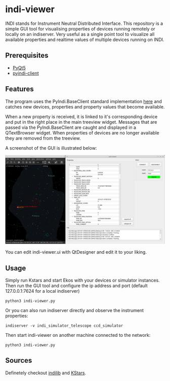 # indi-viewer

INDI stands for Instrument Neutral Distributed Interface.
This repository is a simple GUI tool for visualising properties of devices running remotely or locally
on an indiserver. Very useful as a single point tool to visualize all
available properties and realtime values of multiple devices running on INDI.

## Prerequisites

* [PyQt5](https://pypi.org/project/PyQt5/)
* [pyindi-client](https://pypi.org/project/pyindi-client/)

## Features

The program uses the PyIndi.BaseClient standard implementation [here](https://indilib.org/support/tutorials/166-installing-and-using-the-python-pyndi-client-on-raspberry-pi.html)
and catches new devices, properties and property values that become available.

When a new property is received, it is linked to it's corresponding device and
put in the right place in the main treeview widget. Messages that are passed via
the PyIndi.BaseClient are caught and displayed in a QTextBrowser widget. When
properties of devices are no longer available they are removed from the treeview.

A screenshot of the GUI is illustrated below:

![screenshot](img/screenshot.png)

You can edit indi-viewer.ui with QtDesigner and edit it to your liking.

## Usage

Simply run Kstars and start Ekos with your devices or simulator instances.
Then run the GUI tool and configure the ip address and port (default 127.0.0.1:7624 for a local indiserver)
```
python3 indi-viewer.py
```


Or you can also run indiserver directly and observe the instrument properties:
```
indiserver -v indi_simulator_telescope ccd_simulator
```

Then start indi-viewer on another machine connected to the network:
```
python3 indi-viewer.py
```

## Sources

Definetely checkout [indilib](https://www.indilib.org) and [KStars](https://edu.kde.org/kstars/).
